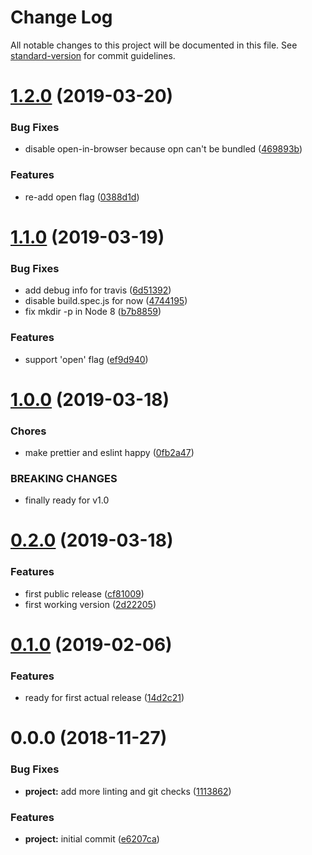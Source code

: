 # Change Log

All notable changes to this project will be documented in this file. See [standard-version](https://github.com/conventional-changelog/standard-version) for commit guidelines.

<a name="1.2.0"></a>
# [1.2.0](https://github.com/Symbitic/markbook/compare/v1.1.0...v1.2.0) (2019-03-20)


### Bug Fixes

* disable open-in-browser because opn can't be bundled ([469893b](https://github.com/Symbitic/markbook/commit/469893b))


### Features

* re-add open flag ([0388d1d](https://github.com/Symbitic/markbook/commit/0388d1d))



<a name="1.1.0"></a>

# [1.1.0](https://github.com/Symbitic/markbook/compare/v1.0.0...v1.1.0) (2019-03-19)

### Bug Fixes

-   add debug info for travis ([6d51392](https://github.com/Symbitic/markbook/commit/6d51392))
-   disable build.spec.js for now ([4744195](https://github.com/Symbitic/markbook/commit/4744195))
-   fix mkdir -p in Node 8 ([b7b8859](https://github.com/Symbitic/markbook/commit/b7b8859))

### Features

-   support 'open' flag ([ef9d940](https://github.com/Symbitic/markbook/commit/ef9d940))

<a name="1.0.0"></a>

# [1.0.0](https://github.com/Symbitic/markbook/compare/v0.2.0...v1.0.0) (2019-03-18)

### Chores

-   make prettier and eslint happy ([0fb2a47](https://github.com/Symbitic/markbook/commit/0fb2a47))

### BREAKING CHANGES

-   finally ready for v1.0

<a name="0.2.0"></a>

# [0.2.0](https://github.com/Symbitic/markbook/compare/v0.1.0...v0.2.0) (2019-03-18)

### Features

-   first public release ([cf81009](https://github.com/Symbitic/markbook/commit/cf81009))
-   first working version ([2d22205](https://github.com/Symbitic/markbook/commit/2d22205))

<a name="0.1.0"></a>

# [0.1.0](https://github.com/Symbitic/markbook/compare/v0.0.0...v0.1.0) (2019-02-06)

### Features

-   ready for first actual release ([14d2c21](https://github.com/Symbitic/markbook/commit/14d2c21))

<a name="0.0.0"></a>

# 0.0.0 (2018-11-27)

### Bug Fixes

-   **project:** add more linting and git checks ([1113862](https://github.com/Symbitic/markbook/commit/1113862))

### Features

-   **project:** initial commit ([e6207ca](https://github.com/Symbitic/markbook/commit/e6207ca))
